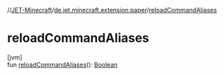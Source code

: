 //[JET-Minecraft](../../index.md)/[de.jet.minecraft.extension.paper](index.md)/[reloadCommandAliases](reload-command-aliases.md)

# reloadCommandAliases

[jvm]\
fun [reloadCommandAliases](reload-command-aliases.md)(): [Boolean](https://kotlinlang.org/api/latest/jvm/stdlib/kotlin/-boolean/index.html)
